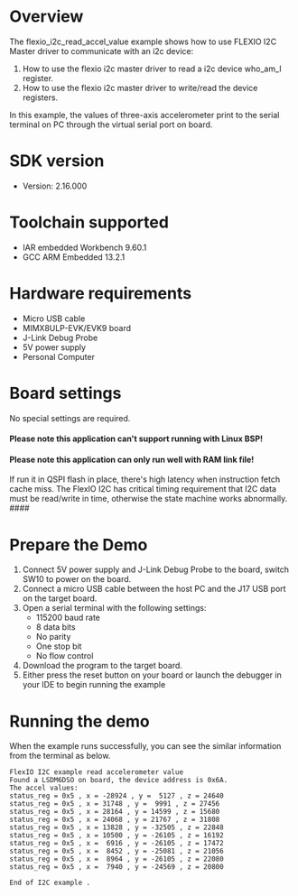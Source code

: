 Overview
========
The flexio_i2c_read_accel_value example shows how to use FLEXIO I2C  Master driver to communicate with an i2c device:

 1. How to use the flexio i2c master driver to read a i2c device who_am_I register.
 2. How to use the flexio i2c master driver to write/read the device registers.

In this example, the values of three-axis accelerometer print to the serial terminal on PC through
the virtual serial port on board.

SDK version
===========
- Version: 2.16.000

Toolchain supported
===================
- IAR embedded Workbench  9.60.1
- GCC ARM Embedded  13.2.1

Hardware requirements
=====================
- Micro USB cable
- MIMX8ULP-EVK/EVK9 board
- J-Link Debug Probe
- 5V power supply
- Personal Computer

Board settings
==============
No special settings are required.

#### Please note this application can't support running with Linux BSP! ####

#### Please note this application can only run well with RAM link file!
If run it in QSPI flash in place, there's high latency when instruction fetch cache miss. The FlexIO I2C
has critical timing requirement that I2C data must be read/write in time, otherwise the state machine works
abnormally. ####

Prepare the Demo
================
1.  Connect 5V power supply and J-Link Debug Probe to the board, switch SW10 to power on the board.
2.  Connect a micro USB cable between the host PC and the J17 USB port on the target board.
3.  Open a serial terminal with the following settings:
    - 115200 baud rate
    - 8 data bits
    - No parity
    - One stop bit
    - No flow control
4.  Download the program to the target board.
5.  Either press the reset button on your board or launch the debugger in your IDE to begin running the example

Running the demo
================
When the example runs successfully, you can see the similar information from the terminal as below.

~~~~~~~~~~~~~~~~~~~~~
FlexIO I2C example read accelerometer value
Found a LSDM6DSO on board, the device address is 0x6A.
The accel values:
status_reg = 0x5 , x = -28924 , y =  5127 , z = 24640
status_reg = 0x5 , x = 31748 , y =  9991 , z = 27456
status_reg = 0x5 , x = 28164 , y = 14599 , z = 15680
status_reg = 0x5 , x = 24068 , y = 21767 , z = 31808
status_reg = 0x5 , x = 13828 , y = -32505 , z = 22848
status_reg = 0x5 , x = 10500 , y = -26105 , z = 16192
status_reg = 0x5 , x =  6916 , y = -26105 , z = 17472
status_reg = 0x5 , x =  8452 , y = -25081 , z = 21056
status_reg = 0x5 , x =  8964 , y = -26105 , z = 22080
status_reg = 0x5 , x =  7940 , y = -24569 , z = 20800

End of I2C example .
~~~~~~~~~~~~~~~~~~~~~
